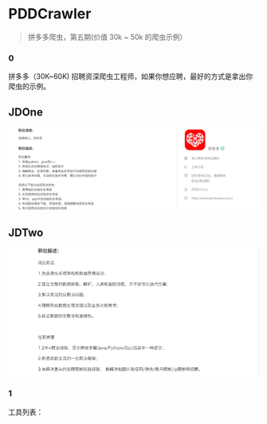 # PDDCrawler

> 拼多多爬虫，第五期(价值 30k ~ 50k 的爬虫示例）


### 0

拼多多（30K~60K) 招聘资深爬虫工程师，如果你想应聘，最好的方式是拿出你爬虫的示例。

## JDOne

[![jd1](images/jd1.png)](https://www.lagou.com/jobs/5661013.html)

## JDTwo

[![jd2](images/jd2.png)](https://www.lagou.com/jobs/5566962.html)

### 1

工具列表：

